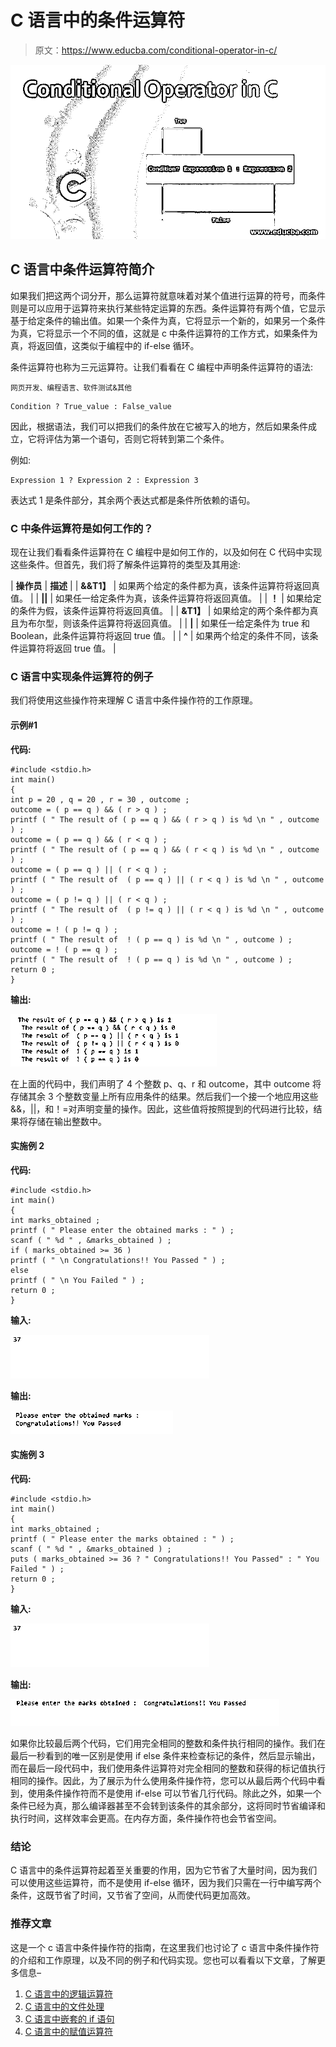 # C 语言中的条件运算符

> 原文：<https://www.educba.com/conditional-operator-in-c/>

![Conditional Operator in C](img/3109fbdba609684e76743b1c52ecc7bb.png "Conditional Operator in C")



## C 语言中条件运算符简介

如果我们把这两个词分开，那么运算符就意味着对某个值进行运算的符号，而条件则是可以应用于运算符来执行某些特定运算的东西。条件运算符有两个值，它显示基于给定条件的输出值。如果一个条件为真，它将显示一个新的，如果另一个条件为真，它将显示一个不同的值，这就是 c 中条件运算符的工作方式，如果条件为真，将返回值，这类似于编程中的 if-else 循环。

条件运算符也称为三元运算符。让我们看看在 C 编程中声明条件运算符的语法:

<small>网页开发、编程语言、软件测试&其他</small>

```
Condition ? True_value : False_value
```

因此，根据语法，我们可以把我们的条件放在它被写入的地方，然后如果条件成立，它将评估为第一个语句，否则它将转到第二个条件。

例如:

```
Expression 1 ? Expression 2 : Expression 3
```

表达式 1 是条件部分，其余两个表达式都是条件所依赖的语句。

### C 中条件运算符是如何工作的？

现在让我们看看条件运算符在 C 编程中是如何工作的，以及如何在 C 代码中实现这些条件。但首先，我们将了解条件运算符的类型及其用途:

| **操作员** | **描述** |
| **&&T1】** | 如果两个给定的条件都为真，该条件运算符将返回真值。 |
| **&#124;&#124;** | 如果任一给定条件为真，该条件运算符将返回真值。 |
| **！** | 如果给定的条件为假，该条件运算符将返回真值。 |
| **&T1】** | 如果给定的两个条件都为真且为布尔型，则该条件运算符将返回真值。 |
| **&#124;** | 如果任一给定条件为 true 和 Boolean，此条件运算符将返回 true 值。 |
| **^** | 如果两个给定的条件不同，该条件运算符将返回 true 值。 |

### C 语言中实现条件运算符的例子

我们将使用这些操作符来理解 C 语言中条件操作符的工作原理。

#### 示例#1

**代码:**

```
#include <stdio.h>
int main()
{
int p = 20 , q = 20 , r = 30 , outcome ;
outcome = ( p == q ) && ( r > q ) ;
printf ( " The result of ( p == q ) && ( r > q ) is %d \n " , outcome ) ;
outcome = ( p == q ) && ( r < q ) ;
printf ( " The result of ( p == q ) && ( r < q ) is %d \n " , outcome ) ;
outcome = ( p == q ) || ( r < q ) ;
printf ( " The result of  ( p == q ) || ( r < q ) is %d \n " , outcome ) ;
outcome = ( p != q ) || ( r < q ) ;
printf ( " The result of  ( p != q ) || ( r < q ) is %d \n " , outcome ) ;
outcome = ! ( p != q ) ;
printf ( " The result of  ! ( p == q ) is %d \n " , outcome ) ;
outcome = ! ( p == q ) ;
printf ( " The result of  ! ( p == q ) is %d \n " , outcome ) ;
return 0 ;
}
```

**输出:**

![Output-1.1](img/edbb8d3c1d5f8c51489a08986ad10aaa.png "Output-1.1")



在上面的代码中，我们声明了 4 个整数 p、q、r 和 outcome，其中 outcome 将存储其余 3 个整数变量上所有应用条件的结果。然后我们一个接一个地应用这些&&，||，和！=对声明变量的操作。因此，这些值将按照提到的代码进行比较，结果将存储在输出整数中。

#### 实施例 2

**代码:**

```
#include <stdio.h>
int main()
{
int marks_obtained ;
printf ( " Please enter the obtained marks : " ) ;
scanf ( " %d " , &marks_obtained ) ;
if ( marks_obtained >= 36 )
printf ( " \n Congratulations!! You Passed " ) ;
else
printf ( " \n You Failed " ) ;
return 0 ;
}
```

**输入:**

![Conditional Operator in C-1.2](img/30a2223287e50f95cd613e63968d41af.png "Conditional Operator in C-1.2")



**输出:**

![Output-1.2.1](img/5a44bf9caa8f87714651850270035478.png)



#### 实施例 3

**代码:**

```
#include <stdio.h>
int main()
{
int marks_obtained ;
printf ( " Please enter the marks obtained : " ) ;
scanf ( " %d " , &marks_obtained ) ;
puts ( marks_obtained >= 36 ? " Congratulations!! You Passed" : " You Failed " ) ;
return 0 ;
}
```

**输入:**

![Conditional Operator in C-1.2](img/30a2223287e50f95cd613e63968d41af.png "Conditional Operator in C-1.2")



**输出:**

![Output-1.3](img/d85717ebc80967dd3c1694028c021ca0.png "Output-1.3")



如果你比较最后两个代码，它们用完全相同的整数和条件执行相同的操作。我们在最后一秒看到的唯一区别是使用 if else 条件来检查标记的条件，然后显示输出，而在最后一段代码中，我们使用条件运算符对完全相同的整数和获得的标记值执行相同的操作。因此，为了展示为什么使用条件操作符，您可以从最后两个代码中看到，使用条件操作符而不是使用 if-else 可以节省几行代码。除此之外，如果一个条件已经为真，那么编译器甚至不会转到该条件的其余部分，这将同时节省编译和执行时间，这样效率会更高。在内存方面，条件操作符也会节省空间。

### 结论

C 语言中的条件运算符起着至关重要的作用，因为它节省了大量时间，因为我们可以使用这些运算符，而不是使用 if-else 循环，因为我们只需在一行中编写两个条件，这既节省了时间，又节省了空间，从而使代码更加高效。

### 推荐文章

这是一个 c 语言中条件操作符的指南，在这里我们也讨论了 c 语言中条件操作符的介绍和工作原理，以及不同的例子和代码实现。您也可以看看以下文章，了解更多信息–

1.  [C 语言中的逻辑运算符](https://www.educba.com/logical-operators-in-c/)
2.  [C 语言中的文件处理](https://www.educba.com/file-handling-in-c/)
3.  [C 语言中嵌套的 if 语句](https://www.educba.com/nested-if-statement-in-c/)
4.  [C 语言中的赋值运算符](https://www.educba.com/assignment-operators-in-c/)





